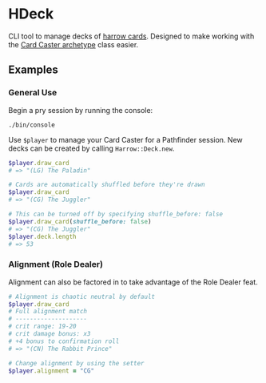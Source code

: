 # HDeck

CLI tool to manage decks of [harrow cards](http://pathfinder.wikia.com/wiki/List_of_harrow_cards).
Designed to make working with the
[Card Caster archetype](https://www.d20pfsrd.com/classes/base-classes/magus/archetypes/paizo-magus-archetypes/card-caster-magus-archetype/)
class easier.

## Examples

### General Use

Begin a pry session by running the console:

```
./bin/console
```

Use `$player` to manage your Card Caster for a Pathfinder session. New
decks can be created by calling `Harrow::Deck.new`.

```ruby
$player.draw_card
# => "(LG) The Paladin"

# Cards are automatically shuffled before they're drawn
$player.draw_card
# => "(CG) The Juggler"

# This can be turned off by specifying shuffle_before: false
$player.draw_card(shuffle_before: false)
# => "(CG) The Juggler"
$player.deck.length
# => 53
```

### Alignment (Role Dealer)

Alignment can also be factored in to take advantage of the Role
Dealer feat.

```ruby
# Alignment is chaotic neutral by default
$player.draw_card
# Full alignment match
# --------------------
# crit range: 19-20
# crit damage bonus: x3
# +4 bonus to confirmation roll
# => "(CN) The Rabbit Prince"

# Change alignment by using the setter
$player.alignment = "CG"
```
